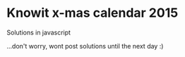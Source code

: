 # Knowit x-mas calendar 2015

Solutions in javascript


...don't worry, wont post solutions until the next day :)
